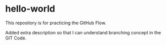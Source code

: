 # hello-world
This repository is for practicing the GitHub Flow.

Added extra description so that I can understand branching concept in the GIT Code.
